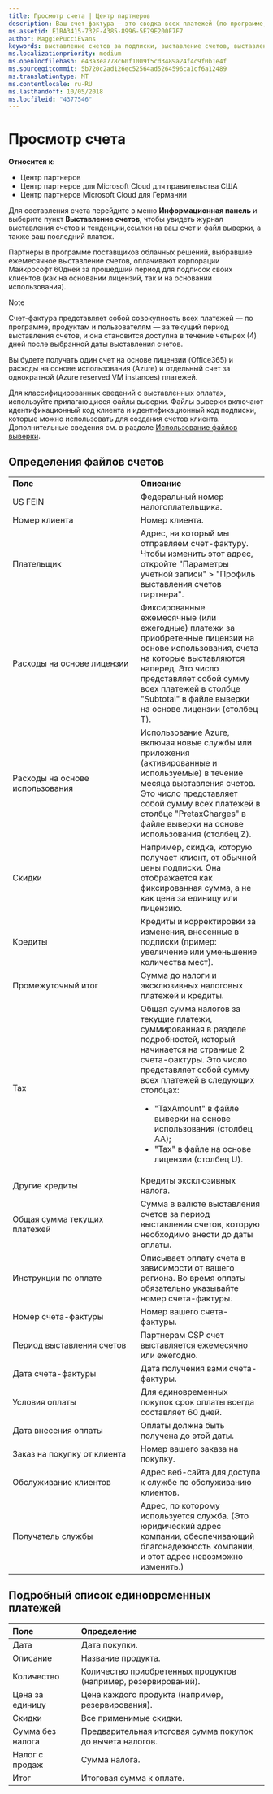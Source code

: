 ```yaml
---
title: Просмотр счета | Центр партнеров
description: Ваш счет-фактура — это сводка всех платежей (по программе, продуктам и клиентам) за текущий месяц. Он доступен на информационной панели в Центре партнеров.
ms.assetid: E1BA3415-732F-4385-8996-5E79E200F7F7
author: MaggiePucciEvans
keywords: выставление счетов за подписки, выставление счетов, выставления счетов в центре партнеров, просмотр счета, счет, счет центра партнеров, счет CSP, где мой счет?
ms.localizationpriority: medium
ms.openlocfilehash: e43a3ea778c60f1009f5cd3489a24f4c9f0b1e4f
ms.sourcegitcommit: 5b720c2ad126ec52564ad5264596ca1cf6a12489
ms.translationtype: MT
ms.contentlocale: ru-RU
ms.lasthandoff: 10/05/2018
ms.locfileid: "4377546"
---
```

# <a name="read-your-bill"></a>Просмотр счета

**Относится к:**

-  Центр партнеров
-  Центр партнеров для Microsoft Cloud для правительства США
-  Центр партнеров Microsoft Cloud для Германии

Для составления счета перейдите в меню **Информационная панель** и выберите пункт **Выставление счетов**, чтобы увидеть журнал выставления счетов и тенденции,ссылки на ваш счет и файл выверки, а также ваш последний платеж.

Партнеры в программе поставщиков облачных решений, выбравшие ежемесячное выставление счетов, оплачивают корпорации Майкрософт 60дней за прошедший период для подписок своих клиентов (как на основании лицензий, так и на основании использования).

> [!NOTE]  
> Счет-фактура представляет собой совокупность всех платежей — по программе, продуктам и пользователям — за текущий период выставления счетов, и она становится доступна в течение четырех (4) дней после выбранной даты выставления счетов.

Вы будете получать один счет на основе лицензии (Office365) и расходы на основе использования (Azure) и отдельный счет за однократной (Azure reserved VM instances) платежей.

Для классифицированных сведений о выставленных оплатах, используйте прилагающиеся файлы выверки. Файлы выверки включают идентификационный код клиента и идентификационный код подписки, которые можно использовать для создания счетов клиента. Дополнительные сведения см. в разделе [Использование файлов выверки](use-the-reconciliation-files.md).

## <a name="invoice-file-definitions"></a>Определения файлов счетов


<table>
<colgroup>
<col width="50%" />
<col width="50%" />
</colgroup>
<tbody>
<tr class="odd">
<td><strong>Поле</strong></td>
<td><strong>Описание</strong></td>
</tr>
<tr class="even">
<td>US FEIN</td>
<td>Федеральный номер налогоплательщика.</td>
</tr>
<tr class="odd">
<td>Номер клиента</td>
<td>Номер клиента.</td>
</tr>
<tr class="even">
<td>Плательщик</td>
<td>Адрес, на который мы отправляем счет-фактуру. Чтобы изменить этот адрес, откройте "Параметры учетной записи" > "Профиль выставления счетов партнера". </td>
</tr>
<tr class="odd">
<td>Расходы на основе лицензии</td>
<td>Фиксированные ежемесячные (или ежегодные) платежи за приобретенные лицензии на основе использования, счета на которые выставляются наперед. Это число представляет собой сумму всех платежей в столбце &quot;Subtotal&quot; в файле выверки на основе лицензии (столбец T).</td>
</tr>
<tr class="even">
<td>Расходы на основе использования</td>
<td>Использование Azure, включая новые службы или приложения (активированные и используемые) в течение месяца выставления счетов. Это число представляет собой сумму всех платежей в столбце &quot;PretaxCharges&quot; в файле выверки на основе использования (столбец Z).</td>
</tr>
<tr class="odd">
<td>Скидки</td>
<td>Например, скидка, которую получает клиент, от обычной цены подписки. Она отображается как фиксированная сумма, а не как цена за единицу или лицензию.</td>
</tr>
<tr class="odd">
<td>Кредиты</td>
<td>Кредиты и корректировки за изменения, внесенные в подписки (пример: увеличение или уменьшение количества мест).</td>
</tr>
<tr class="even">
<tr class="even">
<td>Промежуточный итог</td>
<td>Сумма до налоги и эксклюзивных налоговых платежей и кредиты.</td>
</tr>
<td>Tax</td>
<td>Общая сумма налогов за текущие платежи, суммированная в разделе подробностей, который начинается на странице 2 счета-фактуры. Это число представляет собой сумму всех платежей в следующих столбцах:
<ul>
<li>&quot;TaxAmount&quot; в файле выверки на основе использования (столбец AA);</li>
<li>&quot;Tax&quot; в файле на основе лицензии (столбец U).</li>
</ul></td>
</tr>
<tr class="odd">
<td>Другие кредиты</td>
<td>Кредиты эксклюзивных налога.</td>
</tr>
<tr class="even">
<td>Общая сумма текущих платежей</td>
<td>Сумма в валюте выставления счетов за период выставления счетов, которую необходимо внести до даты оплаты.</td>
</tr>
<tr class="odd">
<td>Инструкции по оплате</td>
<td>Описывает оплату счета в зависимости от вашего региона. Во время оплаты обязательно указывайте номер счета-фактуры.</td>
</tr>
<tr class="even">
<td>Номер счета-фактуры</td>
<td>Номер вашего счета-фактуры.</td>
</tr>
<tr class="odd">
<td>Период выставления счетов</td>
<td>Партнерам CSP счет выставляется ежемесячно или ежегодно.</td>
</tr>
<tr class="even">
<td>Дата счета-фактуры</td>
<td>Дата получения вами счета-фактуры.</td>
</tr>
<tr class="odd">
<td>Условия оплаты</td>
<td>Для единовременных покупок срок оплаты всегда составляет 60 дней.</td>
</tr>
<tr class="even">
<td>Дата внесения оплаты</td>
<td>Оплаты должна быть получена до этой даты.</td>
</tr>
<tr class="odd">
<td>Заказ на покупку от клиента</td>
<td>Номер вашего заказа на покупку.</td>
</tr>
<tr class="even">
<td>Обслуживание клиентов</td>
<td>Адрес веб-сайта для доступа к службе по обслуживанию клиентов.</td>
</tr>
<tr class="odd">
<td>Получатель службы</td>
<td>Адрес, по которому используется служба. (Это юридический адрес компании, обеспечивающий благонадежность компании, и этот адрес невозможно изменить.)</td>
</tr>
</tbody>
</table>

## <a name="itemized-list-of-one-time-charges"></a>Подробный список единовременных платежей

|**Поле** |**Определение**|
|:----------------|:-----------------------------|
|Дата |Дата покупки. |
|Описание |Название продукта. |
|Количество |Количество приобретенных продуктов (например, резервирований). |
|Цена за единицу |Цена каждого продукта (например, резервирования). |
|Скидки |Все применимые скидки. |
|Сумма без налога |Предварительная итоговая сумма покупок до вычета налогов. |
|Налог с продаж |Сумма налога. |
|Итог |Итоговая сумма к оплате. |
 



